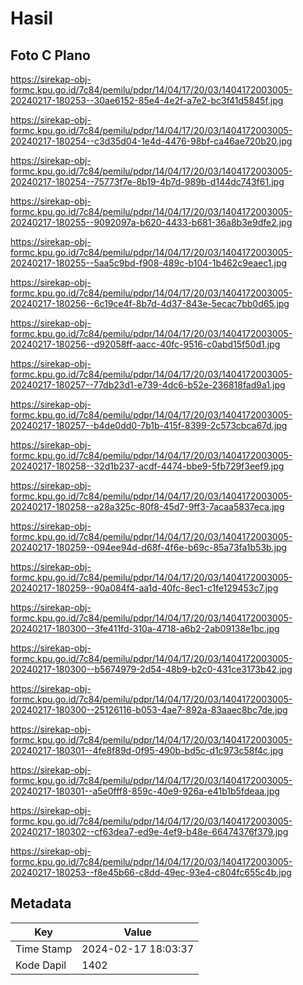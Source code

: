 # Hasil

## Foto C Plano

https://sirekap-obj-formc.kpu.go.id/7c84/pemilu/pdpr/14/04/17/20/03/1404172003005-20240217-180253--30ae6152-85e4-4e2f-a7e2-bc3f41d5845f.jpg

https://sirekap-obj-formc.kpu.go.id/7c84/pemilu/pdpr/14/04/17/20/03/1404172003005-20240217-180254--c3d35d04-1e4d-4476-98bf-ca46ae720b20.jpg

https://sirekap-obj-formc.kpu.go.id/7c84/pemilu/pdpr/14/04/17/20/03/1404172003005-20240217-180254--75773f7e-8b19-4b7d-989b-d144dc743f61.jpg

https://sirekap-obj-formc.kpu.go.id/7c84/pemilu/pdpr/14/04/17/20/03/1404172003005-20240217-180255--9092097a-b620-4433-b681-36a8b3e9dfe2.jpg

https://sirekap-obj-formc.kpu.go.id/7c84/pemilu/pdpr/14/04/17/20/03/1404172003005-20240217-180255--5aa5c9bd-f908-489c-b104-1b462c9eaec1.jpg

https://sirekap-obj-formc.kpu.go.id/7c84/pemilu/pdpr/14/04/17/20/03/1404172003005-20240217-180256--6c19ce4f-8b7d-4d37-843e-5ecac7bb0d65.jpg

https://sirekap-obj-formc.kpu.go.id/7c84/pemilu/pdpr/14/04/17/20/03/1404172003005-20240217-180256--d92058ff-aacc-40fc-9516-c0abd15f50d1.jpg

https://sirekap-obj-formc.kpu.go.id/7c84/pemilu/pdpr/14/04/17/20/03/1404172003005-20240217-180257--77db23d1-e739-4dc6-b52e-236818fad9a1.jpg

https://sirekap-obj-formc.kpu.go.id/7c84/pemilu/pdpr/14/04/17/20/03/1404172003005-20240217-180257--b4de0dd0-7b1b-415f-8399-2c573cbca67d.jpg

https://sirekap-obj-formc.kpu.go.id/7c84/pemilu/pdpr/14/04/17/20/03/1404172003005-20240217-180258--32d1b237-acdf-4474-bbe9-5fb729f3eef9.jpg

https://sirekap-obj-formc.kpu.go.id/7c84/pemilu/pdpr/14/04/17/20/03/1404172003005-20240217-180258--a28a325c-80f8-45d7-9ff3-7acaa5837eca.jpg

https://sirekap-obj-formc.kpu.go.id/7c84/pemilu/pdpr/14/04/17/20/03/1404172003005-20240217-180259--094ee94d-d68f-4f6e-b69c-85a73fa1b53b.jpg

https://sirekap-obj-formc.kpu.go.id/7c84/pemilu/pdpr/14/04/17/20/03/1404172003005-20240217-180259--90a084f4-aa1d-40fc-8ec1-c1fe129453c7.jpg

https://sirekap-obj-formc.kpu.go.id/7c84/pemilu/pdpr/14/04/17/20/03/1404172003005-20240217-180300--3fe411fd-310a-4718-a6b2-2ab09138e1bc.jpg

https://sirekap-obj-formc.kpu.go.id/7c84/pemilu/pdpr/14/04/17/20/03/1404172003005-20240217-180300--b5674979-2d54-48b9-b2c0-431ce3173b42.jpg

https://sirekap-obj-formc.kpu.go.id/7c84/pemilu/pdpr/14/04/17/20/03/1404172003005-20240217-180300--25126116-b053-4ae7-892a-83aaec8bc7de.jpg

https://sirekap-obj-formc.kpu.go.id/7c84/pemilu/pdpr/14/04/17/20/03/1404172003005-20240217-180301--4fe8f89d-0f95-490b-bd5c-d1c973c58f4c.jpg

https://sirekap-obj-formc.kpu.go.id/7c84/pemilu/pdpr/14/04/17/20/03/1404172003005-20240217-180301--a5e0fff8-859c-40e9-926a-e41b1b5fdeaa.jpg

https://sirekap-obj-formc.kpu.go.id/7c84/pemilu/pdpr/14/04/17/20/03/1404172003005-20240217-180302--cf63dea7-ed9e-4ef9-b48e-66474376f379.jpg

https://sirekap-obj-formc.kpu.go.id/7c84/pemilu/pdpr/14/04/17/20/03/1404172003005-20240217-180253--f8e45b66-c8dd-49ec-93e4-c804fc655c4b.jpg


## Metadata

| Key        | Value               |
| ---------- | ------------------- |
| Time Stamp | 2024-02-17 18:03:37 |
| Kode Dapil | 1402                |



